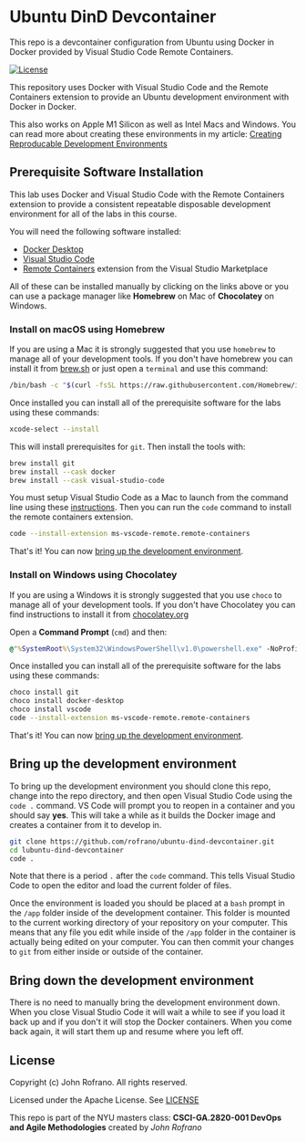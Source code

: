 # Ubuntu DinD Devcontainer

This repo is a devcontainer configuration from Ubuntu using Docker in Docker provided by Visual Studio Code Remote Containers.

[![License](https://img.shields.io/badge/License-Apache_2.0-blue.svg)](https://opensource.org/licenses/Apache-2.0)

This repository uses Docker with Visual Studio Code and the Remote Containers extension to provide an Ubuntu development environment with Docker in Docker.

This also works on Apple M1 Silicon as well as Intel Macs and Windows. You can read more about creating these environments in my article: [Creating Reproducable Development Environments](https://johnrofrano.medium.com/creating-reproducible-development-environments-fac8d6471f35)

## Prerequisite Software Installation

This lab uses Docker and Visual Studio Code with the Remote Containers extension to provide a consistent repeatable disposable development environment for all of the labs in this course.

You will need the following software installed:

- [Docker Desktop](https://www.docker.com/products/docker-desktop)
- [Visual Studio Code](https://code.visualstudio.com)
- [Remote Containers](https://marketplace.visualstudio.com/items?itemName=ms-vscode-remote.remote-containers) extension from the Visual Studio Marketplace

All of these can be installed manually by clicking on the links above or you can use a package manager like **Homebrew** on Mac of **Chocolatey** on Windows.

### Install on macOS using Homebrew

If you are using a Mac it is strongly suggested that you use `homebrew` to manage all of your development tools. If you don't have homebrew you can install it from [brew.sh](http://brew.sh) or just open a `terminal` and use this command:

```bash
/bin/bash -c "$(curl -fsSL https://raw.githubusercontent.com/Homebrew/install/HEAD/install.sh)"
```

Once installed you can install all of the prerequisite software for the labs using these commands:

```bash
xcode-select --install
```

This will install prerequisites for `git`. Then install the tools with:

```bash
brew install git
brew install --cask docker
brew install --cask visual-studio-code
```

You must setup Visual Studio Code as a Mac to launch from the command line using these [instructions](https://code.visualstudio.com/docs/setup/mac#_launching-from-the-command-line). Then you can run the `code` command to install the remote containers extension.

```bash
code --install-extension ms-vscode-remote.remote-containers
```

That's it! You can now [bring up the development environment](#bring-up-the-development-environment).

### Install on Windows using Chocolatey

If you are using a Windows it is strongly suggested that you use `choco` to manage all of your development tools. If you don't have Chocolatey you can find instructions to install it from [chocolatey.org](https://docs.chocolatey.org/en-us/choco/setup)

Open a **Command Prompt** (`cmd`) and then:

```cmd
@"%SystemRoot%\System32\WindowsPowerShell\v1.0\powershell.exe" -NoProfile -InputFormat None -ExecutionPolicy Bypass -Command "[System.Net.ServicePointManager]::SecurityProtocol = 3072; iex ((New-Object System.Net.WebClient).DownloadString('https://community.chocolatey.org/install.ps1'))" && SET "PATH=%PATH%;%ALLUSERSPROFILE%\chocolatey\bin"
```

Once installed you can install all of the prerequisite software for the labs using these commands:

```bash
choco install git
choco install docker-desktop
choco install vscode
code --install-extension ms-vscode-remote.remote-containers
```

That's it! You can now [bring up the development environment](#bring-up-the-development-environment).

## Bring up the development environment

To bring up the development environment you should clone this repo, change into the repo directory, and then open Visual Studio Code using the `code .` command. VS Code will prompt you to reopen in a container and you should say **yes**. This will take a while as it builds the Docker image and creates a container from it to develop in.

```bash
git clone https://github.com/rofrano/ubuntu-dind-devcontainer.git
cd lubuntu-dind-devcontainer
code .
```

Note that there is a period `.` after the `code` command. This tells Visual Studio Code to open the editor and load the current folder of files.

Once the environment is loaded you should be placed at a `bash` prompt in the `/app` folder inside of the development container. This folder is mounted to the current working directory of your repository on your computer. This means that any file you edit while inside of the `/app` folder in the container is actually being edited on your computer. You can then commit your changes to `git` from either inside or outside of the container.

## Bring down the development environment

There is no need to manually bring the development environment down. When you close Visual Studio Code it will wait a while to see if you load it back up and if you don't it will stop the Docker containers. When you come back again, it will start them up and resume where you left off.

## License

Copyright (c) John Rofrano. All rights reserved.

Licensed under the Apache License. See [LICENSE](LICENSE)

This repo is part of the NYU masters class: **CSCI-GA.2820-001 DevOps and Agile Methodologies** created by *John Rofrano*
